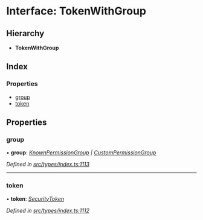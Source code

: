 # Interface: TokenWithGroup

## Hierarchy

* **TokenWithGroup**

## Index

### Properties

* [group](tokenwithgroup.md#group)
* [token](tokenwithgroup.md#token)

## Properties

###  group

• **group**: *[KnownPermissionGroup](../classes/knownpermissiongroup.md) | [CustomPermissionGroup](../classes/custompermissiongroup.md)*

*Defined in [src/types/index.ts:1113](https://github.com/PolymathNetwork/polymesh-sdk/blob/56921667/src/types/index.ts#L1113)*

___

###  token

• **token**: *[SecurityToken](../classes/securitytoken.md)*

*Defined in [src/types/index.ts:1112](https://github.com/PolymathNetwork/polymesh-sdk/blob/56921667/src/types/index.ts#L1112)*

